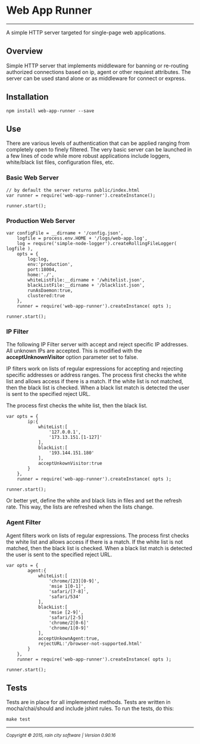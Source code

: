 # Web App Runner
- - -

A simple HTTP server targeted for single-page web applications.

## Overview

Simple HTTP server that implements middleware for banning or re-routing authorized connections based on ip, agent or other requiest attributes. The server can be used stand alone or as middleware for connect or express.

## Installation

	npm install web-app-runner --save

## Use

There are various levels of authentication that can be applied ranging from completely open to finely filtered.  The very basic server can be launched in a few lines of code while more robust applications include loggers, white/black list files, configuration files, etc. 

### Basic Web Server

    // by default the server returns public/index.html
	var runner = require('web-app-runner').createInstance();

    runner.start();
    
### Production Web Server

	var configFile = __dirname + '/config.json',
    	logfile = process.env.HOME + '/logs/web-app.log',
    	log = require('simple-node-logger').createRollingFileLogger( logfile ),
    	opts = { 
        	log:log,
        	env:'production',
        	port:18004,
        	home:'./',
        	whiteListFile:__dirname + '/whitelist.json',
        	blackListFile:__dirname + '/blacklist.json',
        	runAsDaemon:true,
        	clustered:true
    	},  
    	runner = require('web-app-runner').createInstance( opts );
    
	runner.start();

### IP Filter

The following IP Filter server with accept and reject specific IP addresses.  All unknown IPs are accepted.  This is modified with the __acceptUnknownVisitor__ option parameter set to false.

IP filters work on lists of regular expressions for accepting and rejecting specific addresses or address ranges.  The process first checks the white list and allows access if there is a match.  If the white list is not matched, then the black list is checked.  When a black list match is detected the user is sent to the specified reject URL.

The process first checks the white list, then the black list.

	var opts = {
			ip:{
				whiteList:[
					'127.0.0.1',
					'173.13.151.[1-127]'
				],
				blackList:[
					'193.144.151.180'
				],
				acceptUnkownVisitor:true
			}
		},
		runner = require('web-app-runner').createInstance( opts );
		
	runner.start();
	
Or better yet, define the white and black lists in files and set the refresh rate.  This way, the lists are refreshed when the lists change.

### Agent Filter

Agent filters work on lists of regular expressions.  The process first checks the white list and allows access if there is a match.  If the white list is not matched, then the black list is checked.  When a black list match is detected the user is sent to the specified reject URL.  

	var opts = {
			agent:{
				whiteList:[
					'chrome/[23][0-9]',
					'msie 1[0-1]',
					'safari/[7-8]',
					'safari/534'
				],
				blackList:[
					'msie [2-9]',
					'safari/[2-5]
					'chrome/2[0-6]'
					'chrome/1[0-9]'
				],
				acceptUnkownAgent:true,
				rejectURL:'/browser-not-supported.html'
			}
		},
		runner = require('web-app-runner').createInstance( opts );
		
	runner.start();

## Tests

Tests are in place for all implemented methods. Tests are written in mocha/chai/should and include jshint rules.  To run the tests, do this:

	make test
	

	
- - -
<p><small><em>Copyright © 2015, rain city software | Version 0.90.16</em></small></p>
